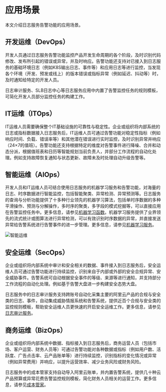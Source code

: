 # 应用场景

本文介绍日志服务告警功能的应用场景。

## 开发运维（DevOps）

开发人员通过日志服务告警功能监控产品开发生命周期的各个阶段，及时识别代码修改、发布所引起的错误或异常，并及时响应。告警功能还支持对已接入到日志服务的基础环境日志（例如K8S输出日志、事件等）和应用日志等进行监控，当发现各个环境（开发、预发或线上）的版本错误或指标异常（例如延迟、抖动等）时，及时通知给特定的开发人员。

日志审计服务、SLB日志中心等日志服务应用中内置了告警监控任务的规则模板，可简化开发人员部分监控任务的构建工作。

## IT运维（ITOps）

IT运维人员需要确保整个IT基础设施的可靠性与稳定性。企业或组织将内部系统的日志或指标数据接入日志服务后，IT运维人员可通过告警功能对稳定性指标（例如响应时间、负载、错误率等）和其他潜在错误进行实时监控，及时识别异常并响应（24×7的值班）。告警功能还支持根据特定的维度对告警事件进行降噪、合并和动态分派，根据值班表和日历等智能规划当前负责人，并部分工作流程的自动化处理。例如支持故障恢复通知与状态更新、故障未及时处理自动升级告警等。

## 智能运维（AIOps）

开发人员和IT运维人员可结合使用日志服务的机器学习服务和告警功能，对海量的日志、时序数据进行智能监控，包括智能聚类、异常检测、异常预测等。日志服务的查询与分析功能提供了十多种行业领先的机器学习算法，包括单时序数据的多种平滑操作、预测与分解操作，多时序的聚类，多字段的模式挖掘等，可以直接应用在告警监控任务中。更多信息，请参见[机器学习函数](/cn.zh-CN/查询与分析/机器学习语法与函数/概述.md)。机器学习服务提供了业界领先的流式统计或图算法进行异常检测，可以有效识别时序数据的异常，并直接发送异常给告警系统进行告警事件的进一步管理。更多信息，请参见[机器学习服务](/cn.zh-CN/机器学习服务/简介.md)。

![智能运维](https://static-aliyun-doc.oss-accelerate.aliyuncs.com/assets/img/zh-CN/7285397161/p261935.png)

## 安全运维（SecOps）

企业或组织将内部系统中审计和安全相关的数据、事件接入到日志服务后，安全运维人员可通过告警功能进行持续监控，识别来自于内部或外部的安全合规异常、安全威胁事件。告警系统可自动根据安全事件的等级、来源等进行通知，并支持部分工作流程的自动化处理。例如基于告警大盘进一步构建安全态势大盘。

日志服务中的日志审计服务支持跨账号自动化采集主要的阿里云产品的合规与安全类的日志、事件，自动集成威胁情报系统和告警系统，提供近百个合规与安全类的监控规则模板，帮助安全运维人员更快速的开启安全运维工作。更多信息，请参见[日志审计服务](/cn.zh-CN/应用中心（App）/日志审计服务/简介.md)。

## 商务运维（BizOps）

企业或组织将内部系统中数据、指标接入到日志服务后，商务运营人员（包括市场、客户运营、财务人员等）可通过告警功能对各种数据或指标（例如用户数、活跃度、广告点击率、云产品账单等）进行持续监控，识别指标的变化情况或异常（例如异常费用）并响应，以提升运营效率、减少业务风险或财务风险。

日志服务中的成本管家支持自动导入阿里云账单，并内置告警系统，提供几十种云产品预算或异常花费告警监控规则模板，简化财务人员相关的运营工作。更多信息，请参见[成本管家](/cn.zh-CN/应用中心（App）/成本管家/成本管家.md)。

